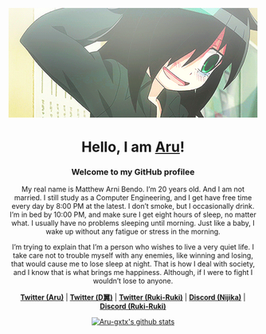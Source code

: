 <p align="center">
    <img src="360a2a7ec4895937be58840b2a11d130.gif" alt="Banner">
  </a>
</p>

<h1 align="center">Hello, I am <a href="https://github.com/Aru-gxtx">Aru</a>!</h1>

<h3 align="center">Welcome to my GitHub profilee</h3>

<p align="center">My real name is Matthew Arni Bendo. I’m 20 years old. And I am not married. I still study as a Computer Engineering, and I get have free time every day by 8:00 PM at the latest. I don’t smoke, but I occasionally drink. I’m in bed by 10:00 PM, and make sure I get eight hours of sleep, no matter what. I usually have no problems sleeping until morning. Just like a baby, I wake up without any fatigue or stress in the morning.</p>

<p align="center">I’m trying to explain that I’m a person who wishes to live a very quiet life. I take care not to trouble myself with any enemies, like winning and losing, that would cause me to lose sleep at night. That is how I deal with society, and I know that is what brings me happiness. Although, if I were to fight I wouldn’t lose to anyone.</p>

<p align="center">
  <strong><a href="https://x.com/Aru327099275035">Twitter (Aru)</a></strong> |
  <strong><a href="https://x.com/dwings_arni">Twitter (Ⅾ翼)</a></strong> |
  <strong><a href="https://x.com/rukiruk21804405">Twitter (Ruki-Ruki)</a></strong> |
  <strong><a href="https://discord.gg/arnichan">Discord (Nijika)</a></strong> |
  <strong><a href="https://discord.gg/rukiruki3646">Discord (Ruki-Ruki)</a></strong>
</p>

<p align="center">
  <a href="https://github.com/Aru-gxtx"><img src="https://github-readme-stats.vercel.app/api?username=Aru-gxtx&hide_border=true&show_icons=true" alt="Aru-gxtx's github stats"></a>
</p>

<!--
## Hi there 👋

**Aru-gitt/Aru-gitt** is a ✨ _special_ ✨ repository because its `README.md` (this file) appears on your GitHub profile.

Here are some ideas to get you started:

- 🔭 I’m currently working on ...
- 🌱 I’m currently learning ...
- 👯 I’m looking to collaborate on ...
- 🤔 I’m looking for help with ...
- 💬 Ask me about ...
- 📫 How to reach me: ...
- 😄 Pronouns: ...
- ⚡ Fun fact: ...
-->
